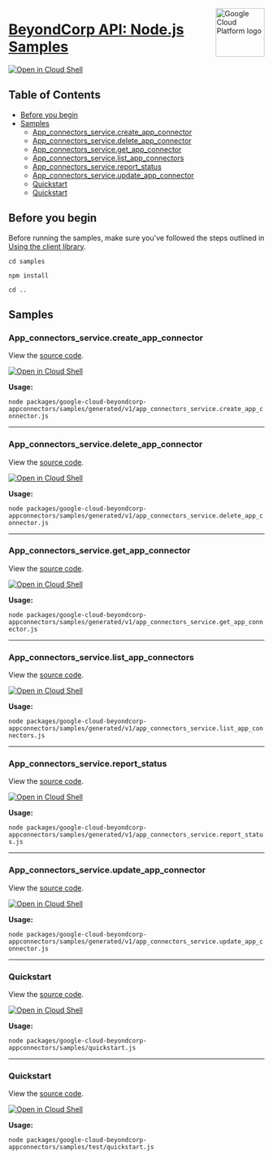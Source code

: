 [//]: # "This README.md file is auto-generated, all changes to this file will be lost."
[//]: # "To regenerate it, use `python -m synthtool`."
<img src="https://avatars2.githubusercontent.com/u/2810941?v=3&s=96" alt="Google Cloud Platform logo" title="Google Cloud Platform" align="right" height="96" width="96"/>

# [BeyondCorp API: Node.js Samples](https://github.com/googleapis/google-cloud-node)

[![Open in Cloud Shell][shell_img]][shell_link]



## Table of Contents

* [Before you begin](#before-you-begin)
* [Samples](#samples)
  * [App_connectors_service.create_app_connector](#app_connectors_service.create_app_connector)
  * [App_connectors_service.delete_app_connector](#app_connectors_service.delete_app_connector)
  * [App_connectors_service.get_app_connector](#app_connectors_service.get_app_connector)
  * [App_connectors_service.list_app_connectors](#app_connectors_service.list_app_connectors)
  * [App_connectors_service.report_status](#app_connectors_service.report_status)
  * [App_connectors_service.update_app_connector](#app_connectors_service.update_app_connector)
  * [Quickstart](#quickstart)
  * [Quickstart](#quickstart)

## Before you begin

Before running the samples, make sure you've followed the steps outlined in
[Using the client library](https://github.com/googleapis/google-cloud-node#using-the-client-library).

`cd samples`

`npm install`

`cd ..`

## Samples



### App_connectors_service.create_app_connector

View the [source code](https://github.com/googleapis/google-cloud-node/blob/main/packages/google-cloud-beyondcorp-appconnectors/samples/generated/v1/app_connectors_service.create_app_connector.js).

[![Open in Cloud Shell][shell_img]](https://console.cloud.google.com/cloudshell/open?git_repo=https://github.com/googleapis/google-cloud-node&page=editor&open_in_editor=packages/google-cloud-beyondcorp-appconnectors/samples/generated/v1/app_connectors_service.create_app_connector.js,samples/README.md)

__Usage:__


`node packages/google-cloud-beyondcorp-appconnectors/samples/generated/v1/app_connectors_service.create_app_connector.js`


-----




### App_connectors_service.delete_app_connector

View the [source code](https://github.com/googleapis/google-cloud-node/blob/main/packages/google-cloud-beyondcorp-appconnectors/samples/generated/v1/app_connectors_service.delete_app_connector.js).

[![Open in Cloud Shell][shell_img]](https://console.cloud.google.com/cloudshell/open?git_repo=https://github.com/googleapis/google-cloud-node&page=editor&open_in_editor=packages/google-cloud-beyondcorp-appconnectors/samples/generated/v1/app_connectors_service.delete_app_connector.js,samples/README.md)

__Usage:__


`node packages/google-cloud-beyondcorp-appconnectors/samples/generated/v1/app_connectors_service.delete_app_connector.js`


-----




### App_connectors_service.get_app_connector

View the [source code](https://github.com/googleapis/google-cloud-node/blob/main/packages/google-cloud-beyondcorp-appconnectors/samples/generated/v1/app_connectors_service.get_app_connector.js).

[![Open in Cloud Shell][shell_img]](https://console.cloud.google.com/cloudshell/open?git_repo=https://github.com/googleapis/google-cloud-node&page=editor&open_in_editor=packages/google-cloud-beyondcorp-appconnectors/samples/generated/v1/app_connectors_service.get_app_connector.js,samples/README.md)

__Usage:__


`node packages/google-cloud-beyondcorp-appconnectors/samples/generated/v1/app_connectors_service.get_app_connector.js`


-----




### App_connectors_service.list_app_connectors

View the [source code](https://github.com/googleapis/google-cloud-node/blob/main/packages/google-cloud-beyondcorp-appconnectors/samples/generated/v1/app_connectors_service.list_app_connectors.js).

[![Open in Cloud Shell][shell_img]](https://console.cloud.google.com/cloudshell/open?git_repo=https://github.com/googleapis/google-cloud-node&page=editor&open_in_editor=packages/google-cloud-beyondcorp-appconnectors/samples/generated/v1/app_connectors_service.list_app_connectors.js,samples/README.md)

__Usage:__


`node packages/google-cloud-beyondcorp-appconnectors/samples/generated/v1/app_connectors_service.list_app_connectors.js`


-----




### App_connectors_service.report_status

View the [source code](https://github.com/googleapis/google-cloud-node/blob/main/packages/google-cloud-beyondcorp-appconnectors/samples/generated/v1/app_connectors_service.report_status.js).

[![Open in Cloud Shell][shell_img]](https://console.cloud.google.com/cloudshell/open?git_repo=https://github.com/googleapis/google-cloud-node&page=editor&open_in_editor=packages/google-cloud-beyondcorp-appconnectors/samples/generated/v1/app_connectors_service.report_status.js,samples/README.md)

__Usage:__


`node packages/google-cloud-beyondcorp-appconnectors/samples/generated/v1/app_connectors_service.report_status.js`


-----




### App_connectors_service.update_app_connector

View the [source code](https://github.com/googleapis/google-cloud-node/blob/main/packages/google-cloud-beyondcorp-appconnectors/samples/generated/v1/app_connectors_service.update_app_connector.js).

[![Open in Cloud Shell][shell_img]](https://console.cloud.google.com/cloudshell/open?git_repo=https://github.com/googleapis/google-cloud-node&page=editor&open_in_editor=packages/google-cloud-beyondcorp-appconnectors/samples/generated/v1/app_connectors_service.update_app_connector.js,samples/README.md)

__Usage:__


`node packages/google-cloud-beyondcorp-appconnectors/samples/generated/v1/app_connectors_service.update_app_connector.js`


-----




### Quickstart

View the [source code](https://github.com/googleapis/google-cloud-node/blob/main/packages/google-cloud-beyondcorp-appconnectors/samples/quickstart.js).

[![Open in Cloud Shell][shell_img]](https://console.cloud.google.com/cloudshell/open?git_repo=https://github.com/googleapis/google-cloud-node&page=editor&open_in_editor=packages/google-cloud-beyondcorp-appconnectors/samples/quickstart.js,samples/README.md)

__Usage:__


`node packages/google-cloud-beyondcorp-appconnectors/samples/quickstart.js`


-----




### Quickstart

View the [source code](https://github.com/googleapis/google-cloud-node/blob/main/packages/google-cloud-beyondcorp-appconnectors/samples/test/quickstart.js).

[![Open in Cloud Shell][shell_img]](https://console.cloud.google.com/cloudshell/open?git_repo=https://github.com/googleapis/google-cloud-node&page=editor&open_in_editor=packages/google-cloud-beyondcorp-appconnectors/samples/test/quickstart.js,samples/README.md)

__Usage:__


`node packages/google-cloud-beyondcorp-appconnectors/samples/test/quickstart.js`






[shell_img]: https://gstatic.com/cloudssh/images/open-btn.png
[shell_link]: https://console.cloud.google.com/cloudshell/open?git_repo=https://github.com/googleapis/google-cloud-node&page=editor&open_in_editor=samples/README.md
[product-docs]: https://cloud.google.com/beyondcorp
